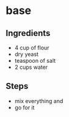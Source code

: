 # base

## Ingredients

- 4 cup of flour
- dry yeast
- teaspoon of salt
- 2 cups water

## Steps

- mix everything and
- go for it
